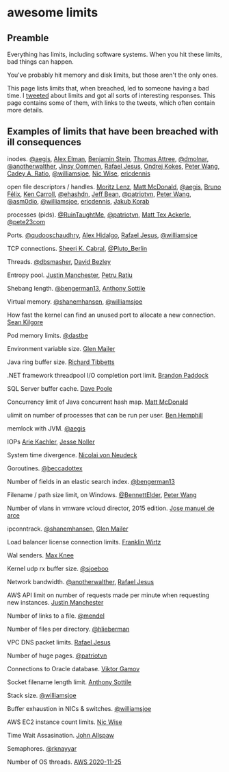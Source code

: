 # awesome limits

## Preamble

Everything has limits, including software systems. When you hit these limits, bad things can happen.

You've probably hit memory and disk limits, but those aren't the only ones.

This page lists limits that, when breached, led to someone having a bad time. I [tweeted](https://twitter.com/lhochstein/status/1332781588246097927) about limits and
got all sorts of interesting responses. This page contains some of them, with links to the tweets, which often contain more details.

## Examples of limits that have been breached with ill consequences

inodes. [@aegis](https://twitter.com/ageis/status/1332931216014790656), [Alex Elman](https://twitter.com/_pkill/status/1332784570371100674), [Benjamin Stein](https://twitter.com/benstein/status/1332840496956260354), [Thomas Attree](https://twitter.com/attree/status/1332986131068186629), [@dmolnar](https://twitter.com/dmolnar/status/1332788022232936450), [@anotherwalther](https://twitter.com/anotherwalther/status/1332785877811142659), [Jinsy Oommen](https://twitter.com/thegoodoommen/status/1332797783552765967), [Rafael Jesus](https://twitter.com/_jesus_rafael/status/1332799734302584834), [Ondrej Kokes](https://twitter.com/pndrej/status/1333132013231026178), [Peter Wang](https://twitter.com/pwang/status/1333038343416934403), [Cadey A. Ratio](https://twitter.com/theprincessxena/status/1333017957514043392), [@williamsjoe](https://twitter.com/williamsjoe/status/1332829443748896768), [Nic Wise](https://twitter.com/fastchicken/status/1332821356681994240), [ericdennis](https://twitter.com/ericdennis/status/1332796988429983744)


open file descriptors / handles. [Moritz Lenz](https://twitter.com/nogoodnickleft/status/1333129430424805376), [Matt McDonald](https://twitter.com/overstood/status/1332971151413284866), [@aegis](https://twitter.com/ageis/status/1332931216014790656), [Bruno Félix](https://twitter.com/felix19350/status/1332792700882575361), [Ken Carroll](https://twitter.com/Crumlinfinglas/status/1332809128398512130), [@ehashdn](https://twitter.com/ehashdn/status/1332820368868839425), [Jeff Bean](https://twitter.com/jwfbean/status/1332801837188071425), [@patriotvn](https://twitter.com/patriotvn/status/1332801416986025989), [Peter Wang](https://twitter.com/pwang/status/1333038343416934403), [@asm0dio](https://twitter.com/asm0di0/status/1333027981393063940), [@williamsjoe](https://twitter.com/williamsjoe/status/1332829443748896768), [ericdennis](https://twitter.com/ericdennis/status/1332796988429983744), [Jakub Korab](https://twitter.com/jakekorab/status/1332791724146647040)


processes (pids). [@RuinTaughtMe](https://twitter.com/RuinTaughtMe/status/1332799858722238464), [@patriotvn](https://twitter.com/patriotvn/status/1332801416986025989), [Matt Tex Ackerle](https://twitter.com/MattTexEckerle/status/1333043006820282368), [@pete23com](https://twitter.com/pete23com/status/1332783470632984581)

Ports. [@qudooschaudhry](https://twitter.com/qudooschaudhry), [Alex Hidalgo](https://twitter.com/ahidalgosre/status/1332782613279502338), [Rafael Jesus](https://twitter.com/_jesus_rafael/status/1332799734302584834), [@williamsjoe](https://twitter.com/williamsjoe/status/1332829443748896768)

TCP connections. [Sheeri K. Cabral](https://twitter.com/sheeri/status/1332882656200159232), [@Pluto_Berlin](https://twitter.com/Pluto_Berlin/status/1332842844751585281)

Threads. [@dbsmasher](https://twitter.com/dbsmasher/status/1332787577934344192), [David Bezley](https://twitter.com/dabeaz/status/1333054692633563139)

Entropy pool. [Justin Manchester](https://twitter.com/JuMaUK/status/1332798142958477316), [Petru Ratiu](https://twitter.com/rpetre/status/1332798387398340609)

Shebang length. [@bengerman13](https://twitter.com/bengerman13/status/1332794119094153221), [Anthony Sottile](https://twitter.com/codewithanthony/status/1332832546086797312?s=20)

Virtual memory. [@shanemhansen](https://twitter.com/shanemhansen/status/1332812554251321344), [@williamsjoe](https://twitter.com/williamsjoe/status/1332829443748896768)

How fast the kernel can find an unused port to allocate a new connection.  [Sean Kilgore](https://twitter.com/log1kal/status/1332862515135401984)

Pod memory limits. [@dastbe](https://twitter.com/dastbe/status/1332828656515784704)

Environment variable size. [Glen Mailer](https://twitter.com/glenathan/status/1333033938038747136)

Java ring buffer size. [Richard Tibbetts](https://twitter.com/tibbetts/status/1332808950027268096)

.NET framework threadpool I/O completion port limit. [Brandon Paddock](https://twitter.com/BrandonLive/status/1333102381597245441)

SQL Server buffer cache. [Dave Poole](https://twitter.com/DavidJPoole/status/1332958574214049794)

Concurrency limit of Java concurrent hash map. [Matt McDonald](https://twitter.com/overstood/status/1332971151413284866)

ulimit on number of processes that can be run per user. [Ben Hemphill](https://twitter.com/benhemphill/status/1332799141236367360)

memlock with JVM. [@aegis](https://twitter.com/ageis/status/1332931216014790656)

IOPs [Arie Kachler](https://twitter.com/akachler/status/1332809935932035073), [Jesse Noller](https://twitter.com/jessenoller/status/1332788536890720256)

System time divergence. [Nicolai von Neudeck](https://twitter.com/vonneudeck/status/1332797263249371136)

Goroutines. [@beccadottex](https://twitter.com/beccadottex/status/1332824960453144576)


Number of fields in an elastic search index. [@bengerman13](https://twitter.com/bengerman13/status/1332794119094153221)

Filename / path size limit, on Windows. [@BennettElder](https://twitter.com/BennettElder/status/1332790932568215552), [Peter Wang](https://twitter.com/pwang/status/1333038343416934403)

Number of vlans in vmware vcloud director, 2015 edition. [Jose manuel de arce](https://twitter.com/j0sema/status/1332956583190466560)


ipconntrack. [@shanemhansen](https://twitter.com/shanemhansen/status/1332812778826989570), [Glen Mailer](https://twitter.com/glenathan/status/1332784414137397252)

Load balancer license connection limits. [Franklin Wirtz](https://twitter.com/franklinwirtz/status/1332793886595444736)

Wal senders. [Max Knee](https://twitter.com/maxknee/status/1332851399026208768)

Kernel udp rx buffer size. [@sjoeboo](https://twitter.com/sjoeboo/status/1332800957760081924)

Network bandwidth. [@anotherwalther](https://twitter.com/anotherwalther/status/1332785877811142659), [Rafael Jesus](https://twitter.com/_jesus_rafael/status/1332799734302584834)

AWS API limit on number of requests made per minute when requesting new instances. [Justin Manchester](https://twitter.com/JuMaUK/status/1332801575421669379)

Number of links to a file. [@mendel](https://twitter.com/mendel/status/1332807569384103940)

Number of files per directory. [@hlieberman](https://twitter.com/hlieberman/status/1332796977407533059)

VPC DNS packet limits. [Rafael Jesus](https://twitter.com/_jesus_rafael/status/1332799734302584834)

Number of huge pages. [@patriotvn](https://twitter.com/patriotvn/status/1332801416986025989)

Connections to Oracle database. [Viktor Gamov](https://twitter.com/gAmUssA/status/1332914886075174912)

Socket filename length limit. [Anthony Sottile](https://twitter.com/codewithanthony/status/1332832546086797312?s=20)

Stack size. [@williamsjoe](https://twitter.com/williamsjoe/status/1332829443748896768)

Buffer exhaustion in NICs & switches. [@williamsjoe](https://twitter.com/williamsjoe/status/1332829443748896768)

AWS EC2 instance count limits. [Nic Wise](https://twitter.com/fastchicken/status/1332821356681994240)

Time Wait Assasination. [John Allspaw](https://twitter.com/allspaw/status/1332789693474332674)

Semaphores. [@rknayyar](https://twitter.com/rknayyar/status/1333003544903954434)

Number of OS threads. [AWS 2020-11-25](https://aws.amazon.com/message/11201/)
